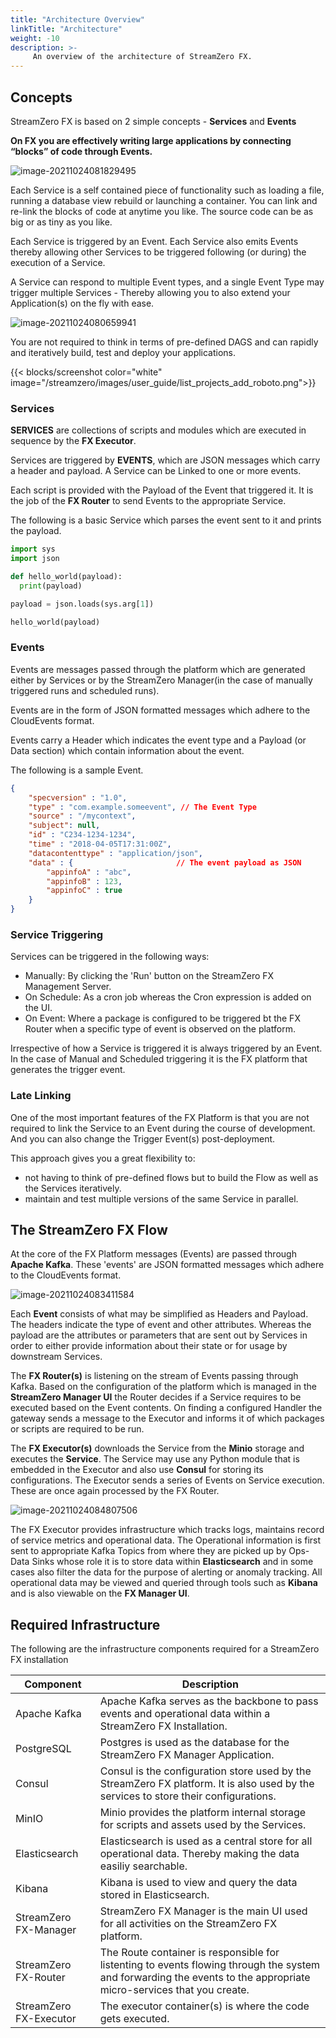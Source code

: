 ```yaml
---
title: "Architecture Overview"
linkTitle: "Architecture"
weight: -10
description: >-
     An overview of the architecture of StreamZero FX.
---
```


## Concepts

StreamZero FX is based on 2 simple concepts - **Services** and **Events**

**On FX you are effectively writing large applications by connecting “blocks” of code through Events.** 

![image-20211024081829495](/images/image-20211024081829495.png)

Each Service is a self contained piece of functionality such as loading a file, running a database view rebuild or launching a container. You can link and re-link the blocks of code at anytime you like. The source code can be as big or as tiny as you like. 

Each Service is triggered by an Event. Each Service also emits Events thereby allowing other Services to be triggered following (or during) the execution of a Service.

A Service can respond to multiple Event types, and a single Event Type may trigger multiple Services - Thereby allowing you to also extend your Application(s) on the fly with ease.

![image-20211024080659941](/images/image-20211024080659941.png)

You are not required to think in terms of pre-defined DAGS and can rapidly and iteratively build, test and deploy your applications. 

{{< blocks/screenshot color="white" image="/streamzero/images/user_guide/list_projects_add_roboto.png">}}


### Services

**SERVICES** are collections of scripts and modules which are executed in sequence by the **FX Executor**. 

Services are triggered by **EVENTS**, which are JSON messages which carry a header and payload. A Service can be Linked to one or more events.

Each script is provided with the Payload of the Event that triggered it. It is the job of the **FX Router** to send Events to the appropriate Service.

The following is a basic Service which parses the event sent to it and prints the payload.

```python
import sys
import json

def hello_world(payload):
  print(payload)

payload = json.loads(sys.arg[1])

hello_world(payload)
```

### Events

Events are messages passed through the platform which are generated either by Services or by the StreamZero Manager(in the case of manually triggered runs and scheduled runs).

Events are in the form of JSON formatted messages which adhere to the CloudEvents format. 

Events carry a Header which indicates the event type and a Payload (or Data section) which contain information about the event. 

The following is a sample Event.

```json
{
    "specversion" : "1.0",
    "type" : "com.example.someevent", // The Event Type
    "source" : "/mycontext",
    "subject": null,
    "id" : "C234-1234-1234",
    "time" : "2018-04-05T17:31:00Z",
    "datacontenttype" : "application/json",
    "data" : {                       // The event payload as JSON
        "appinfoA" : "abc",
        "appinfoB" : 123,
        "appinfoC" : true
    }
}
```

### Service Triggering

Services can be triggered in the following ways:

- Manually: By clicking the 'Run' button on the StreamZero FX Management Server.
- On Schedule: As a cron job whereas the Cron expression is added on the UI.
- On Event: Where a package is configured to be triggered bt the FX Router when a specific type of event is observed on the platform.

Irrespective of how a Service is triggered it is always triggered by an Event. In the case of Manual and Scheduled triggering it is the FX platform that generates the trigger event.

### Late Linking

One of the most important features of the FX Platform is that you are not required to link the Service to an Event during the course of development. And you can also change the Trigger Event(s) post-deployment. 

This approach gives you a great flexibility to: 

* not having to think of pre-defined flows but to build the Flow as well as the Services iteratively.
* maintain and test multiple versions of the same Service in parallel.



## The StreamZero FX Flow

At the core of the FX Platform messages (Events) are passed through **Apache Kafka**. These 'events' are JSON formatted messages which adhere to the CloudEvents format. 

![image-20211024083411584](/images/image-20211024083411584.png)

Each **Event** consists of what may be simplified as Headers and Payload. The headers indicate the type of event and other attributes. Whereas the payload are the attributes or parameters that are sent out by Services in order to either provide information about their state or for usage by downstream Services.

The **FX Router(s)** is listening on the stream of Events passing through Kafka. Based on the configuration of the platform which is managed in the **StreamZero Manager UI** the Router decides if a Service requires to be executed based on the Event contents. On finding a configured Handler the gateway sends a message to the Executor and informs it of which packages or scripts are required to be run.

The **FX Executor(s)** downloads the Service from the **Minio** storage and executes the **Service**. The Service may use any Python module that is embedded in the Executor and also use **Consul** for storing its configurations. The Executor sends a series of Events on Service execution. These are once again processed by the FX Router.

![image-20211024084807506](/images/image-20211024084807506.png)

The FX Executor provides infrastructure which tracks logs, maintains record of service metrics and operational data. The Operational information is first sent to appropriate Kafka Topics from where they are picked up by Ops-Data Sinks whose role it is to store data within **Elasticsearch** and in some cases also filter the data for the purpose of alerting or anomaly tracking. All operational data may be viewed and queried through tools such as **Kibana** and is also viewable on the **FX Manager UI**.



## Required Infrastructure

The following are the infrastructure components required for a StreamZero FX installation

| Component         | Description                                                  |
| ----------------- | ------------------------------------------------------------ |
| Apache Kafka      | Apache Kafka serves as the backbone to pass events and operational data within a StreamZero FX Installation. |
| PostgreSQL        | Postgres is used as the database for the StreamZero FX Manager Application. |
| Consul            | Consul is the configuration store used by the StreamZero FX platform. It is also used by the services to store their configurations. |
| MinIO             | Minio provides the platform internal storage for scripts and assets used by the Services. |
| Elasticsearch     | Elasticsearch is used as a central store for all operational data. Thereby making the data easiliy searchable. |
| Kibana            | Kibana is used to view and query the data stored in Elasticsearch. |
| StreamZero FX-Manager  | StreamZero FX Manager is the main UI used for all activities on the StreamZero FX platform. |
| StreamZero FX-Router   | The Route container is responsible for listenting to events flowing through the system and forwarding the events to the appropriate micro-services that you create. |
| StreamZero FX-Executor | The executor container(s) is where the code gets executed.   |

